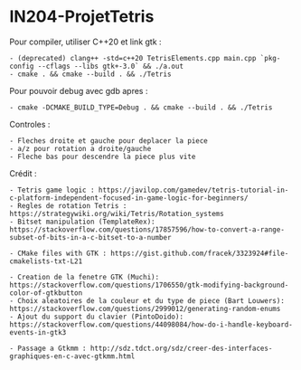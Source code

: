 # IN204-ProjetTetris

Pour compiler, utiliser C++20 et link gtk :

    - (deprecated) clang++ -std=c++20 TetrisElements.cpp main.cpp `pkg-config --cflags --libs gtk+-3.0` && ./a.out
    - cmake . && cmake --build . && ./Tetris

Pour pouvoir debug avec gdb apres :

    - cmake -DCMAKE_BUILD_TYPE=Debug . && cmake --build . && ./Tetris

Controles :

    - Fleches droite et gauche pour deplacer la piece
    - a/z pour rotation a droite/gauche
    - Fleche bas pour descendre la piece plus vite

Crédit :

    - Tetris game logic : https://javilop.com/gamedev/tetris-tutorial-in-c-platform-independent-focused-in-game-logic-for-beginners/
    - Regles de rotation Tetris : https://strategywiki.org/wiki/Tetris/Rotation_systems
    - Bitset manipulation (TemplateRex): https://stackoverflow.com/questions/17857596/how-to-convert-a-range-subset-of-bits-in-a-c-bitset-to-a-number

    - CMake files with GTK : https://gist.github.com/fracek/3323924#file-cmakelists-txt-L21

    - Creation de la fenetre GTK (Muchi): https://stackoverflow.com/questions/1706550/gtk-modifying-background-color-of-gtkbutton
    - Choix aleatoires de la couleur et du type de piece (Bart Louwers): https://stackoverflow.com/questions/2999012/generating-random-enums
    - Ajout du support du clavier (PintoDoido): https://stackoverflow.com/questions/44098084/how-do-i-handle-keyboard-events-in-gtk3

    - Passage a Gtkmm : http://sdz.tdct.org/sdz/creer-des-interfaces-graphiques-en-c-avec-gtkmm.html
